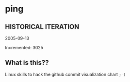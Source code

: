# ping

## HISTORICAL ITERATION
2005-09-13

Incremented: 3025

## What is this?? 
Linux skills to hack the github commit visualization chart `;-)`
